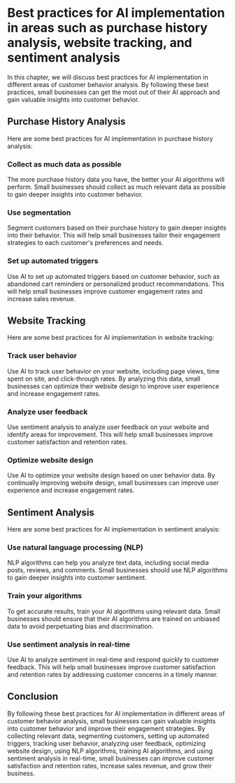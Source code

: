 Best practices for AI implementation in areas such as purchase history analysis, website tracking, and sentiment analysis
=============================================================================================================================================================================

In this chapter, we will discuss best practices for AI implementation in different areas of customer behavior analysis. By following these best practices, small businesses can get the most out of their AI approach and gain valuable insights into customer behavior.

Purchase History Analysis
-------------------------

Here are some best practices for AI implementation in purchase history analysis:

### Collect as much data as possible

The more purchase history data you have, the better your AI algorithms will perform. Small businesses should collect as much relevant data as possible to gain deeper insights into customer behavior.

### Use segmentation

Segment customers based on their purchase history to gain deeper insights into their behavior. This will help small businesses tailor their engagement strategies to each customer's preferences and needs.

### Set up automated triggers

Use AI to set up automated triggers based on customer behavior, such as abandoned cart reminders or personalized product recommendations. This will help small businesses improve customer engagement rates and increase sales revenue.

Website Tracking
----------------

Here are some best practices for AI implementation in website tracking:

### Track user behavior

Use AI to track user behavior on your website, including page views, time spent on site, and click-through rates. By analyzing this data, small businesses can optimize their website design to improve user experience and increase engagement rates.

### Analyze user feedback

Use sentiment analysis to analyze user feedback on your website and identify areas for improvement. This will help small businesses improve customer satisfaction and retention rates.

### Optimize website design

Use AI to optimize your website design based on user behavior data. By continually improving website design, small businesses can improve user experience and increase engagement rates.

Sentiment Analysis
------------------

Here are some best practices for AI implementation in sentiment analysis:

### Use natural language processing (NLP)

NLP algorithms can help you analyze text data, including social media posts, reviews, and comments. Small businesses should use NLP algorithms to gain deeper insights into customer sentiment.

### Train your algorithms

To get accurate results, train your AI algorithms using relevant data. Small businesses should ensure that their AI algorithms are trained on unbiased data to avoid perpetuating bias and discrimination.

### Use sentiment analysis in real-time

Use AI to analyze sentiment in real-time and respond quickly to customer feedback. This will help small businesses improve customer satisfaction and retention rates by addressing customer concerns in a timely manner.

Conclusion
----------

By following these best practices for AI implementation in different areas of customer behavior analysis, small businesses can gain valuable insights into customer behavior and improve their engagement strategies. By collecting relevant data, segmenting customers, setting up automated triggers, tracking user behavior, analyzing user feedback, optimizing website design, using NLP algorithms, training AI algorithms, and using sentiment analysis in real-time, small businesses can improve customer satisfaction and retention rates, increase sales revenue, and grow their business.
